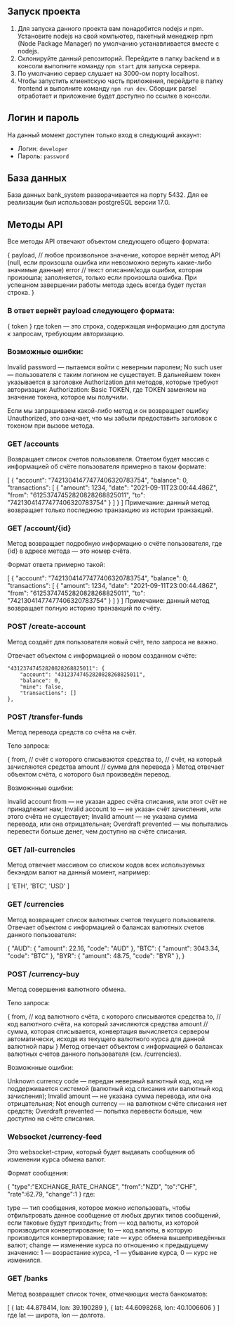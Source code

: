 ## Запуск проекта

1. Для запуска данного проекта вам понадобится nodejs и npm. Установите nodejs на свой компьютер, пакетный менеджер npm (Node Package Manager) по умолчанию устанавливается вместе c nodejs.
2. Склонируйте данный репозиторий. Перейдите в папку backend и в консоли выполните команду `npm start` для запуска сервера.
3. По умолчанию сервер слушает на 3000-ом порту localhost.
4. Чтобы запустить клиентскую часть приложения, перейдите в папку frontend и выполните команду `npm run dev`. Сборщик parsel отработает и приложение будет доступно по ссылке в консоли.

## Логин и пароль

На данный момент доступен только вход в следующий аккаунт:

- Логин: `developer`
- Пароль: `password`

## База данных

База данных bank_system разворачивается на порту 5432. Для ее реализации был использован postgreSQL версии 17.0.

## Методы API

Все методы API отвечают объектом следующего общего формата:

{
payload, // любое произвольное значение, которое вернёт метод API (null, если произошла ошибка или невозможно вернуть какие-либо значимые данные)
error // текст описания/кода ошибки, которая произошла; заполняется, только если произошла ошибка. При успешном завершении работы метода здесь всегда будет пустая строка.
}

### В ответ вернёт payload следующего формата:

{ token }
где token — это строка, содержащая информацию для доступа к запросам, требующим авторизацию.

### Возможные ошибки:

Invalid password — пытаемся войти с неверным паролем;
No such user — пользователя с таким логином не существует.
В дальнейшем токен указывается в заголовке Authorization для методов, которые требуют авторизации: Authorization: Basic TOKEN, где TOKEN заменяем на значение токена, которое мы получили.

Если мы запрашиваем какой-либо метод и он возвращает ошибку Unauthorized, это означает, что мы забыли предоставить заголовок с токеном при вызове метода.

### GET /accounts

Возвращает список счетов пользователя.
Ответом будет массив с информацией об счёте пользователя примерно в таком формате:

[
{
"account": "74213041477477406320783754",
"balance": 0,
"transactions": [
{
"amount": 1234,
"date": "2021-09-11T23:00:44.486Z",
"from": "61253747452820828268825011",
"to": "74213041477477406320783754"
}
]
}
]
Примечание: данный метод возвращает только последнюю транзакцию из истории транзакций.

### GET /account/{id}

Метод возвращает подробную информацию о счёте пользователя, где {id} в адресе метода — это номер счёта.

Формат ответа примерно такой:

[
{
"account": "74213041477477406320783754",
"balance": 0,
"transactions": [
{
"amount": 1234,
"date": "2021-09-11T23:00:44.486Z",
"from": "61253747452820828268825011",
"to": "74213041477477406320783754"
}
]
}
]
Примечание: данный метод возвращает полную историю транзакций по счёту.

### POST /create-account

Метод создаёт для пользователя новый счёт, тело запроса не важно.

Отвечает объектом с информацией о новом созданном счёте:

    "43123747452820828268825011": {
    	"account": "43123747452820828268825011",
    	"balance": 0,
    	"mine": false,
    	"transactions": []
    },

### POST /transfer-funds

Метод перевода средств со счёта на счёт.

Тело запроса:

{
from, // счёт с которого списываются средства
to, // счёт, на который зачисляются средства
amount // сумма для перевода
}
Метод отвечает объектом счёта, с которого был произведён перевод.

Возможнные ошибки:

Invalid account from — не указан адрес счёта списания, или этот счёт не принадлежит нам;
Invalid account to — не указан счёт зачисления, или этого счёта не существует;
Invalid amount — не указана сумма перевода, или она отрицательная;
Overdraft prevented — мы попытались перевести больше денег, чем доступно на счёте списания.

### GET /all-currencies

Метод отвечает массивом со списком кодов всех используемых бекэндом валют на данный момент, например:

[ 'ETH', 'BTC', 'USD' ]

### GET /currencies

Метод возвращает список валютных счетов текущего пользователя.
Отвечает объектом с информацией о балансах валютных счетов данного пользователя:

{
"AUD": {
"amount": 22.16,
"code": "AUD"
},
"BTC": {
"amount": 3043.34,
"code": "BTC"
},
"BYR": {
"amount": 48.75,
"code": "BYR"
},
}

### POST /currency-buy

Метод совершения валютного обмена.

Тело запроса:

{
from, // код валютного счёта, с которого списываются средства
to, // код валютного счёта, на который зачисляются средства
amount // сумма, которая списывается, конвертация вычисляется сервером автоматически, исходя из текущего валютного курса для данной валютной пары
}
Метод отвечает объектом с информацией о балансах валютных счетов данного пользователя (см. /currencies).

Возможнные ошибки:

Unknown currency code — передан неверный валютный код, код не поддерживается системой (валютный код списания или валютный код зачисления);
Invalid amount — не указана сумма перевода, или она отрицательная;
Not enough currency — на валютном счёте списания нет средств; Overdraft prevented — попытка перевести больше, чем доступно на счёте списания.

### Websocket /currency-feed

Это websocket-стрим, который будет выдавать сообщения об изменении курса обмена валют.

Формат сообщения:

{
"type":"EXCHANGE_RATE_CHANGE",
"from":"NZD",
"to":"CHF",
"rate":62.79,
"change":1
}
где:

type — тип сообщения, которое можно использовать, чтобы отфильтровать данное сообщение от любых других типов сообщений, если таковые будут приходить;
from — код валюты, из которой производится конвертирование;
to — код валюты, в которую производится конвертирование;
rate — курс обмена вышеприведённых валют;
change — изменение курса по отношению к предыдущему значению: 1 — возрастание курса, -1 — убывание курса, 0 — курс не изменился.

### GET /banks

Метод возвращает список точек, отмечающих места банкоматов:

[
{ lat: 44.878414, lon: 39.190289 },
{ lat: 44.6098268, lon: 40.1006606 }
]
где lat — широта, lon — долгота.
